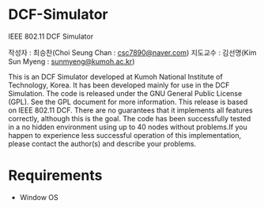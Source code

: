 # DCF-Simulator
IEEE 802.11 DCF Simulator

작성자 : 최승찬(Choi Seung Chan : csc7890@naver.com)
지도교수 : 김선명(Kim Sun Myeng : sunmyeng@kumoh.ac.kr)

This is an DCF Simulator developed at Kumoh National Institute of Technology,
Korea. It has been developed mainly for use in the DCF Simulation.
The code is released under the GNU General Public License (GPL). See
the GPL document for more information.
This release is based on IEEE 802.11 DCF. There are no guarantees 
that it implements all features correctly, although this is the goal.
The code has been successfully tested in a no hidden environment
using up to 40 nodes without problems.If you happen to experience 
less successful operation of this implementation, 
please contact the author(s) and describe your problems.

Requirements
============
* Window OS 
